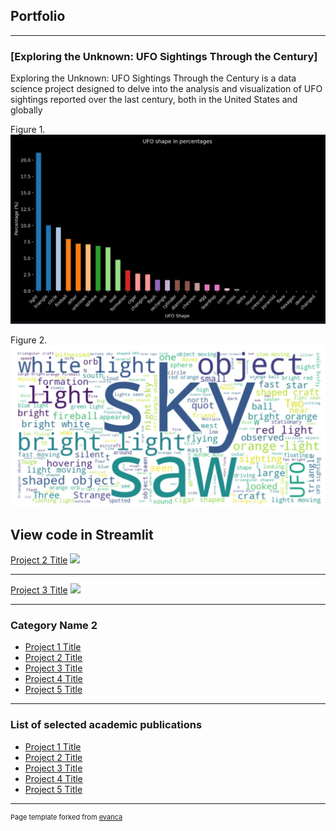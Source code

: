 ## Portfolio

---
### [Exploring the Unknown: UFO Sightings Through the Century]

Exploring the Unknown: UFO Sightings Through the Century is a data science project designed to delve into the analysis and visualization of UFO sightings reported over the last century, both in the United States and globally

Figure 1.
<img src="images/Ufo Shape.jpg?raw=true"/>

Figure 2.
<img src="images/Wordcloud.jpg?raw=true"/>

View code in Streamlit
---
[Project 2 Title](/pdf/sample_presentation.pdf)
<img src="images/dummy_thumbnail.jpg?raw=true"/>

---
[Project 3 Title](http://example.com/)
<img src="images/dummy_thumbnail.jpg?raw=true"/>

---

### Category Name 2

- [Project 1 Title](http://example.com/)
- [Project 2 Title](http://example.com/)
- [Project 3 Title](http://example.com/)
- [Project 4 Title](http://example.com/)
- [Project 5 Title](http://example.com/)

---

### List of selected academic publications

- [Project 1 Title](http://example.com/)
- [Project 2 Title](http://example.com/)
- [Project 3 Title](http://example.com/)
- [Project 4 Title](http://example.com/)
- [Project 5 Title](http://example.com/)


---
<p style="font-size:11px">Page template forked from <a href="https://github.com/evanca/quick-portfolio">evanca</a></p>
<!-- Remove above link if you don't want to attibute -->
